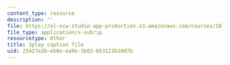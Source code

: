 ```yaml
---
content_type: resource
description: ''
file: https://ol-ocw-studio-app-production.s3.amazonaws.com/courses/18-01sc-single-variable-calculus-fall-2010/25427e2beb0eea9e3b03b53121b10d7b_--lPz7VFnKI.srt
file_type: application/x-subrip
resourcetype: Other
title: 3play caption file
uid: 25427e2b-eb0e-ea9e-3b03-b53121b10d7b
---
```

